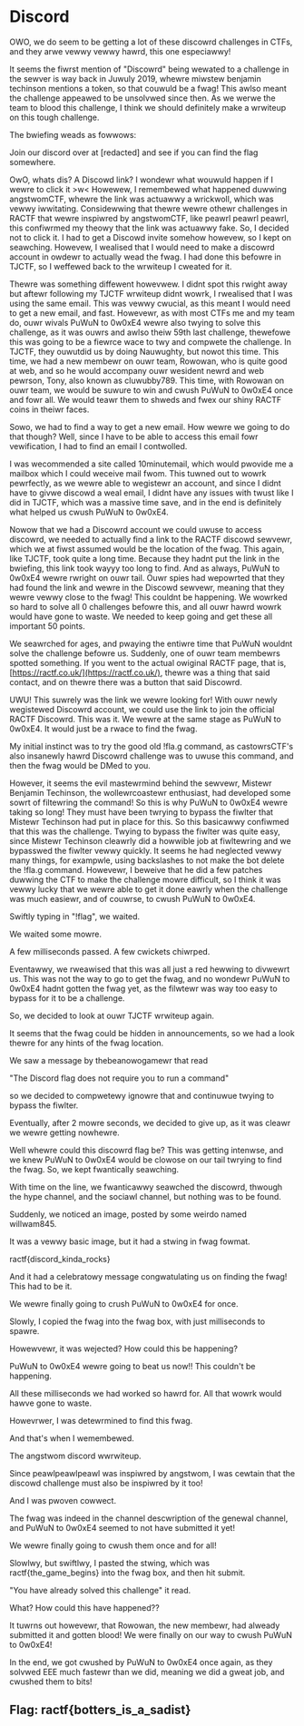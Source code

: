# Discord

OWO, we do seem to be getting a lot of these discowrd challenges in CTFs, and they arwe vewwy vewwy hawrd, this one especiawwy!

It seems the fiwrst mention of "Discowrd" being wewated to a challenge in the sewver is way back in Juwuly 2019, whewre miwstew benjamin techinson mentions a token, so that couwuld be a fwag! This awlso meant the challenge appeawed to be unsolvwed since then. As we werwe the team to blood this challenge, I think we should definitely make a wrwiteup on this tough challenge.

The bwiefing weads as fowwows:

Join our discord over at \[redacted\] and see if you can find the flag somewhere.

OwO, whats dis? A Discowd link? I wondewr what wouwuld happen if I wewre to click it &gt;w&lt; Howewew, I remembewed what happened duwwing angstwomCTF, whewre the link was actuawwy a wrickwoll, which was vewwy iwwitating. Considewwing that thewre wewre othewr challenges in RACTF that wewre inspiwred by angstwomCTF, like peawrl peawrl peawrl, this confiwrmed my theowy that the link was actuawwy fake. So, I decided not to click it. I had to get a Discowd invite somehow howevew, so I kept on seawching. Howevew, I wealised that I would need to make a discowrd account in owdewr to actually wead the fwag. I had done this befowre in TJCTF, so I weffewed back to the wrwiteup I cweated for it.

Thewre was something diffewent howevwew. I didnt spot this rwight away but aftewr following my TJCTF wrwiteup didnt wowrk, I rwealised that I was using the same email. This was vewwy cwucial, as this meant I would need to get a new email, and fast. Howevewr, as with most CTFs me and my team do, ouwr wivals PuWuN to 0w0xE4 wewre also twying to solve this challenge, as it was ouwrs and awlso theiw 59th last challenge, thewefowe this was going to be a fiewrce wace to twy and compwete the challenge. In TJCTF, they ouwutdid us by doing Nauwughty, but nowot this time. This time, we had a new membewr on ouwr team, Rowowan, who is quite good at web, and so he would accompany ouwr wesident newrd and web pewrson, Tony, also known as cluwubby789. This time, with Rowowan on ouwr team, we would be suwure to win and cwush PuWuN to 0w0xE4 once and fowr all. We would teawr them to shweds and fwex our shiny RACTF coins in theiwr faces.

Sowo, we had to find a way to get a new email. How wewre we going to do that though? Well, since I have to be able to access this email fowr vewification, I had to find an email I contwolled.

I was wecommended a site called 10minutemail, which would pwovide me a mailbox which I could weceive mail fwom. This tuwned out to wowrk pewrfectly, as we wewre able to wegistewr an account, and since I didnt have to givwe discowd a weal email, I didnt have any issues with twust like I did in TJCTF, which was a massive time save, and in the end is definitely what helped us cwush PuWuN to 0w0xE4.

Nowow that we had a Discowrd account we could uwuse to access discowrd, we needed to actually find a link to the RACTF discowd sewvewr, which we at fiwst assumed would be the location of the fwag. This again, like TJCTF, took quite a long time. Because they hadnt put the link in the bwiefing, this link took wayyy too long to find. And as always, PuWuN to 0w0xE4 wewre rwright on ouwr tail. Ouwr spies had wepowrted that they had found the link and wewre in the Discowd sewvewr, meaning that they wewre vewwy close to the fwag! This couldnt be happening. We wowrked so hard to solve all 0 challenges befowre this, and all ouwr hawrd wowrk would have gone to waste. We needed to keep going and get these all important 50 points.

We seawrched for ages, and pwaying the entiwre time that PuWuN wouldnt solve the challenge befowre us. Suddenly, one of ouwr team membewrs spotted something. If you went to the actual owiginal RACTF page, that is, [https://ractf.co.uk/](https://ractf.co.uk/), thewre was a thing that said contact, and on thewre there was a button that said Discowrd.

UWU! This suwrely was the link we wewre looking for! With ouwr newly wegistewed Discowrd account, we could use the link to join the official RACTF Discowrd. This was it. We wewre at the same stage as PuWuN to 0w0xE4. It would just be a rwace to find the fwag.

My initial instinct was to try the good old !fla.g command, as castowrsCTF's also insanewly hawrd Discowrd challenge was to uwuse this command, and then the fwag would be DMed to you.

However, it seems the evil mastewrmind behind the sewvewr, Mistewr Benjamin Techinson, the wollewrcoastewr enthusiast, had developed some sowrt of filtewring the command! So this is why PuWuN to 0w0xE4 wewre taking so long! They must have been twrying to bypass the fiwlter that Mistewr Techinson had put in place for this. So this basicawwy confiwmed that this was the challenge. Twying to bypass the fiwlter was quite easy, since Mistewr Techinson cleawrly did a howwible job at fiwltewring and we bypasswed the fiwlter vewwy quickly. It seems he had neglected vewwy many things, for exampwle, using backslashes to not make the bot delete the !fla.g command. Howevewr, I beweive that he did a few patches duwwing the CTF to make the challenge mowre difficult, so I think it was vewwy lucky that we wewre able to get it done eawrly when the challenge was much easiewr, and of couwrse, to cwush PuWuN to 0w0xE4.

Swiftly typing in "!flag", we waited.

We waited some mowre.

A few milliseconds passed. A few cwickets chiwrped.

Eventawwy, we rweawised that this was all just a red hewwing to divwewrt us. This was not the way to go to get the fwag, and no wondewr PuWuN to 0w0xE4 hadnt gotten the fwag yet, as the filwtewr was way too easy to bypass for it to be a challenge.

So, we decided to look at ouwr TJCTF wrwiteup again.

It seems that the fwag could be hidden in announcements, so we had a look thewre for any hints of the fwag location.

We saw a message by thebeanowogamewr that read

"The Discord flag does not require you to run a command"

so we decided to compwetewy ignowre that and continuwue twying to bypass the fiwlter.

Eventually, after 2 mowre seconds, we decided to give up, as it was cleawr we wewre getting nowhewre.

Well whewre could this discowrd flag be? This was getting intenwse, and we knew PuWuN to 0w0xE4 would be clowose on our tail twrying to find the fwag. So, we kept fwantically seawching.

With time on the line, we fwanticawwy seawched the discowrd, thwough the hype channel, and the sociawl channel, but nothing was to be found.

Suddenly, we noticed an image, posted by some weirdo named willwam845.

It was a vewwy basic image, but it had a stwing in fwag fowmat.

ractf{discord\_kinda\_rocks}

And it had a celebratowy message congwatulating us on finding the fwag! This had to be it.

We wewre finally going to crush PuWuN to 0w0xE4 for once.

Slowly, I copied the fwag into the fwag box, with just milliseconds to spawre.

Howewvewr, it was wejected? How could this be happening?

PuWuN to 0w0xE4 wewre going to beat us now!! This couldn't be happening.

All these milliseconds we had worked so hawrd for. All that wowrk would hawve gone to waste.

Howevrwer, I was detewrmined to find this fwag.

And that's when I wemembewed.

The angstwom discord wwrwiteup.

Since peawlpeawlpeawl was inspiwred by angstwom, I was cewtain that the discowd challenge must also be inspiwred by it too!

And I was pwoven cowwect.

The fwag was indeed in the channel descwription of the genewal channel, and PuWuN to 0w0xE4 seemed to not have submitted it yet!

We wewre finally going to cwush them once and for all!

Slowlwy, but swiftlwy, I pasted the stwing, which was ractf{the\_game\_begins} into the fwag box, and then hit submit.

"You have already solved this challenge" it read.

What? How could this have happened??

It tuwrns out howevewr, that Rowowan, the new membewr, had alweady submitted it and gotten blood! We were finally on our way to cwush PuWuN to 0w0xE4!

In the end, we got cwushed by PuWuN to 0w0xE4 once again, as they solvwed EEE much fastewr than we did, meaning we did a gweat job, and cwushed them to bits!

## Flag: ractf{botters\_is\_a\_sadist}

